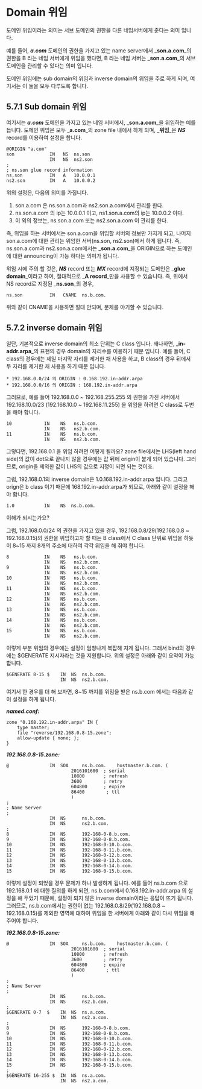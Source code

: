 # Domain 위임

도메인 위임이라는 의미는 서브 도메인의 권한을 다른 네임서버에게 준다는 의미 입니다.

예를 들어, _**a.com**_ 도메인의 권한을 가지고 있는 name server에서 _**son.a.com**_의 권한을 B 라는 네임 서버에게 위임을 했다면, B 라는 네임 서버는 _**son.a.com**_의 서브 도메인을 관리할 수 있다는 의미 입니다.

도메인 위임에는 sub domain의 위임과 inverse domain의 위임을 주로 하게 되며, 여기서는 이 둘을 모두 다루도록 합니다.

## 5.7.1 Sub domain 위임

여기서는 _**a.com**_ 도메인을 가지고 있는 네임 서버에서, _**son.a.com**_을 위임하는 예를 듭니다. 도메인 위임은 모두 _**a.com**_의 zone file 내에서 하게 되며, _**위임**_은 _**NS**_ record를 이용하여 설정을 합니다.

```text
@ORIGIN "a.com"
son             IN   NS  ns.son
                IN   NS  ns2.son
;
; ns.son glue record information
ns.son          IN   A   10.0.0.1
ns2.son         IN   A   10.0.0.2
```

위의 설정은, 다음의 의미를 가집니다.

1. son.a.com 은 ns.son.a.com과 ns2.son.a.com에서 관리를 한다.
2. ns.son.a.com 의 ip는 10.0.0.1 이고, ns1.son.a.com의 ip는 10.0.0.2 이다.
3. 이 외의 정보는, ns.son.a.com 또는 ns2.son.a.com 이 관리를 한다.

즉, 위임을 하는 서버에서는 son.a.com을 위임할 서버의 정보만 가지게 되고, 나머지 son.a.com에 대한 관리는 위임한 서버\(ns.son, ns2.son\)에서 하게 됩니다. 즉, ns.son.a.com과 ns2.son.a.com에서는 _**son.a.com**_을 ORIGIN으로 하는 도메인에 대한 announcing이 가능 하다는 의미가 됩니다.

위임 시에 주의 할 것은, _**NS**_ record 또는 _**MX**_ record에 지정되는 도메인은 _**glue domain**_이라고 하여, 절대적으로 _**A record**_만을 사용할 수 있습니다. 즉, 위에서 NS record로 지정된 _**ns.son**_의 경우,

```text
ns.son          IN   CNAME  ns.b.com.
```

위와 같이 CNAME을 사용하면 절대 안되며, 문제를 야기할 수 있습니다.

## 5.7.2 inverse domain 위임

일단, 기본적으로 inverse domain의 최소 단위는 C class 입니다. 왜나하면, _**in-addr.arpa**_의 표현의 경우 domain의 자리수를 이용하기 때문 입니다. 예를 들어, C class의 경우에는 제일 마지막 자리를 제거한 채 사용을 하고, B class의 경우 뒤에서 두 자리를 제거한 채 사용을 하기 때문 입니다.

```text
* 192.168.0.0/24 의 ORIGIN : 0.168.192.in-addr.arpa
* 192.168.0.0/16 의 ORIGIN : 168.192.in-addr.arpa
```

그러므로, 예를 들어 192.168.0.0 ~ 192.168.255.255 의 권한을 가진 서버에서 192.168.10.0/23 \(192.168.10.0 ~ 192.168.11.255\) 을 위임을 하려면 C class로 두번을 해야 합니다.

```text
10            IN    NS   ns.b.com.
              IN    NS   ns2.b.com.
11            IN    NS   ns.b.com.
              IN    NS   ns2.b.com.
```

그렇다면, 192.168.0.1 을 위임 하려면 어떻게 될까요? zone file에서는 LHS\(left hand side\)의 값이 dot으로 끝나지 않을 경우에는 값 뒤에 origin이 붙게 되어 있습니다. 그러므로, origin을 제외한 값이 LHS의 값으로 지정이 되면 되는 것이죠.

그럼, 192.168.0.1의 inverse domain은 1.0.168.192.in-addr.arpa 입니다. 그리고 orign은 b class 이기 때문에 168.192.in-addr.arpa가 되므로, 아래와 같이 설정을 해야 합니다.

```text
1.0           IN    NS  ns.b.com.
```

이해가 되시는가요?

그럼, 192.168.0.0/24 의 권한을 가지고 있을 경우, 192.168.0.8/29\(192.168.0.8 ~ 192.168.0.15\)의 권한을 위임하고자 할 때는 B class에서 C class 단위로 위임을 하듯이 8~15 까지 8개의 주소에 대하여 각각 위임을 해 줘야 합니다.

```text
8             IN    NS   ns.b.com.
              IN    NS   ns2.b.com.
9             IN    NS   ns.b.com.
              IN    NS   ns2.b.com.
10            IN    NS   ns.b.com.
              IN    NS   ns2.b.com.
11            IN    NS   ns.b.com.
              IN    NS   ns2.b.com.
12            IN    NS   ns.b.com.
              IN    NS   ns2.b.com.
13            IN    NS   ns.b.com.
              IN    NS   ns2.b.com.
14            IN    NS   ns.b.com.
              IN    NS   ns2.b.com.
15            IN    NS   ns.b.com.
              IN    NS   ns2.b.com.
```

이렇게 부분 위임의 경우에는 설정이 엄청나게 복잡해 지게 됩니다. 그래서 bind의 경우에는 $GENERATE 지시자라는 것을 지원합니다. 위의 설정은 아래와 같이 요약이 가능 합니다.

```text
$GENERATE 8-15 $    IN  NS  ns.b.com.
                    IN  NS  ns2.b.com.
```

여기서 한 경우를 더 해 보자면, 8~15 까지를 위임을 받은 ns.b.com 에서는 다음과 같이 설정을 하게 됩니다.

_**named.conf:**_

```text
zone "0.168.192.in-addr.arpa" IN {
    type master;
    file "reverse/192.168.0.8-15.zone";
    allow-update { none; };
}
```

_**192.168.0.8-15.zone:**_

```text
@               IN  SOA     ns.b.com.    hostmaster.b.com. (
                        2016101600  ; serial
                        10800       ; refresh
                        3600        ; retry
                        604800      ; expire
                        86400        ; ttl
                        )
;
; Name Server
;
                IN  NS      ns.b.com.
                IN  NS      ns2.b.com.
;
8               IN  NS      192-168-0-8.b.com.
9               IN  NS      192-168-0-8.b.com.
10              IN  NS      192-168-0-10.b.com.
11              IN  NS      192-168-0-11.b.com.
12              IN  NS      192-168-0-12.b.com.
13              IN  NS      192-168-0-13.b.com.
14              IN  NS      192-168-0-14.b.com.
15              IN  NS      192-168-0-15.b.com.
```

이렇게 설정이 되었을 경우 문제가 하나 발생하게 됩니다. 예를 들어 ns.b.com 으로 192.168.0.1 에 대한 질의를 하게 되면, ns.b.com에서 0.168.192.in-addr.arpa 의 설정을 해 두었기 때문에, 설정이 되지 않은 inverse domain이라는 응답이 뜨기 됩니다. 그러므로, ns.b.com에서는 권한이 없는 192.168.0.8/29\(192.168.0.8 ~ 192.168.0.15\)를 제외한 영역에 대하여 위임을 한 서버에게 아래와 같이 다시 위임을 해 주어야 합니다.

_**192.168.0.8-15.zone:**_

```text
@               IN  SOA     ns.b.com.    hostmaster.b.com. (
                        2016101600  ; serial
                        10800       ; refresh
                        3600        ; retry
                        604800      ; expire
                        86400        ; ttl
                        )
;
; Name Server
;
                IN  NS      ns.b.com.
                IN  NS      ns2.b.com.
;
$GENERATE 0-7  $    IN  NS  ns.a.com.
                    IN  NS  ns2.a.com.
;
8               IN  NS      192-168-0-8.b.com.
9               IN  NS      192-168-0-8.b.com.
10              IN  NS      192-168-0-10.b.com.
11              IN  NS      192-168-0-11.b.com.
12              IN  NS      192-168-0-12.b.com.
13              IN  NS      192-168-0-13.b.com.
14              IN  NS      192-168-0-14.b.com.
15              IN  NS      192-168-0-15.b.com.
;
$GENERATE 16-255 $  IN  NS  ns.a.com.
                    IN  NS  ns2.a.com.
```

